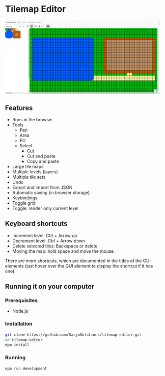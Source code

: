 # Tilemap Editor

![How the app looks](image.png)

## Features

* Runs in the browser
* Tools
  * Pen
  * Area
  * Fill
  * Select
    * Cut 
    * Cut and paste
    * Copy and paste
* Large tile maps
* Multiple levels (layers)
* Multiple tile sets
* Undo
* Export and import from JSON
* Automatic saving (in browser storage)
* Keybindings
* Toggle grid
* Toggle: render only current level

## Keyboard shortcuts

- Increment level: Ctrl + Arrow up
- Decrement level: Ctrl + Arrow down
- Delete selected tiles: Backspace or delete
- Moving the map: hold space and move the mouse.

There are more shortcuts, which are documented in the titles of the GUI elements (just hover over the GUI element to display the shortcut if it has one).

## Running it on your computer

### Prerequisites

* Node.js

### Installation

```bash
git clone https://github.com/SanjoSolutions/tilemap-editor.git
cd tilemap-editor
npm install
```

### Running

```bash
npm run development
```
